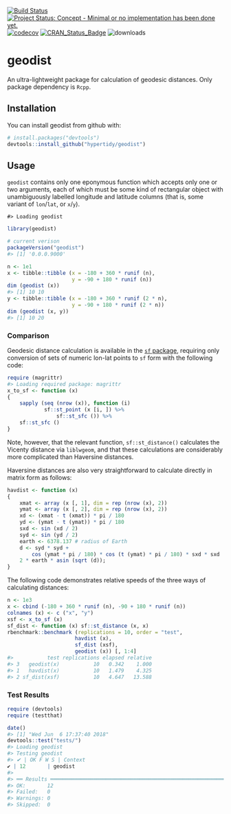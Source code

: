 <!-- README.md is generated from README.Rmd. Please edit that file -->

[![Build
Status](https://travis-ci.org/hypertidy/geodist.svg)](https://travis-ci.org/hypertidy/geodist)
[![Project Status: Concept - Minimal or no implementation has been done
yet.](http://www.repostatus.org/badges/0.1.0/concept.svg)](http://www.repostatus.org/#concept)
[![codecov](https://codecov.io/gh/hypertidy/geodist/branch/master/graph/badge.svg)](https://codecov.io/gh/hypertidy/geodist)
[![CRAN\_Status\_Badge](http://www.r-pkg.org/badges/version/geodist)](http://cran.r-project.org/web/packages/geodist)
![downloads](http://cranlogs.r-pkg.org/badges/grand-total/geodist)

# geodist

An ultra-lightweight package for calculation of geodesic distances. Only
package dependency is `Rcpp`.

## Installation

You can install geodist from github with:

``` r
# install.packages("devtools")
devtools::install_github("hypertidy/geodist")
```

## Usage

`geodist` contains only one eponymous function which accepts only one or
two arguments, each of which must be some kind of rectangular object
with unambiguously labelled longitude and latitude columns (that is,
some variant of `lon`/`lat`, or `x`/`y`).

    #> Loading geodist

``` r
library(geodist)
```

``` r
# current verison
packageVersion("geodist")
#> [1] '0.0.0.9000'
```

``` r
n <- 1e1
x <- tibble::tibble (x = -180 + 360 * runif (n),
                     y = -90 + 180 * runif (n))
dim (geodist (x))
#> [1] 10 10
y <- tibble::tibble (x = -180 + 360 * runif (2 * n),
                     y = -90 + 180 * runif (2 * n))
dim (geodist (x, y))
#> [1] 10 20
```

### Comparison

Geodesic distance calculation is available in the [`sf`
package](https://cran.r-project.org/package=sf), requiring only
conversion of sets of numeric lon-lat points to `sf` form with the
following code:

``` r
require (magrittr)
#> Loading required package: magrittr
x_to_sf <- function (x)
{
    sapply (seq (nrow (x)), function (i)
            sf::st_point (x [i, ]) %>%
                sf::st_sfc ()) %>%
    sf::st_sfc ()
}
```

Note, however, that the relevant function, `sf::st_distance()`
calculates the Vicenty distance via `liblwgeom`, and that these
calculations are considerably more complicated than Haversine distances.

Haversine distances are also very straightforward to calculate directly
in matrix form as follows:

``` r
havdist <- function (x)
{
    xmat <- array (x [, 1], dim = rep (nrow (x), 2))
    ymat <- array (x [, 2], dim = rep (nrow (x), 2))
    xd <- (xmat - t (xmat)) * pi / 180
    yd <- (ymat - t (ymat)) * pi / 180
    sxd <- sin (xd / 2)
    syd <- sin (yd / 2)
    earth <- 6378.137 # radius of Earth
    d <- syd * syd +
        cos (ymat * pi / 180) * cos (t (ymat) * pi / 180) * sxd * sxd
    2 * earth * asin (sqrt (d));
}
```

The following code demonstrates relative speeds of the three ways of
calculating distances:

``` r
n <- 1e3
x <- cbind (-180 + 360 * runif (n), -90 + 180 * runif (n))
colnames (x) <- c ("x", "y")
xsf <- x_to_sf (x)
sf_dist <- function (x) sf::st_distance (x, x)
rbenchmark::benchmark (replications = 10, order = "test",
                      havdist (x),
                      sf_dist (xsf),
                      geodist (x)) [, 1:4]
#>           test replications elapsed relative
#> 3   geodist(x)           10   0.342    1.000
#> 1   havdist(x)           10   1.479    4.325
#> 2 sf_dist(xsf)           10   4.647   13.588
```

### Test Results

``` r
require (devtools)
require (testthat)
```

``` r
date()
#> [1] "Wed Jun  6 17:37:40 2018"
devtools::test("tests/")
#> Loading geodist
#> Testing geodist
#> ✔ | OK F W S | Context
✔ | 12       | geodist
#> 
#> ══ Results ════════════════════════════════════════════════════════════════
#> OK:       12
#> Failed:   0
#> Warnings: 0
#> Skipped:  0
```

